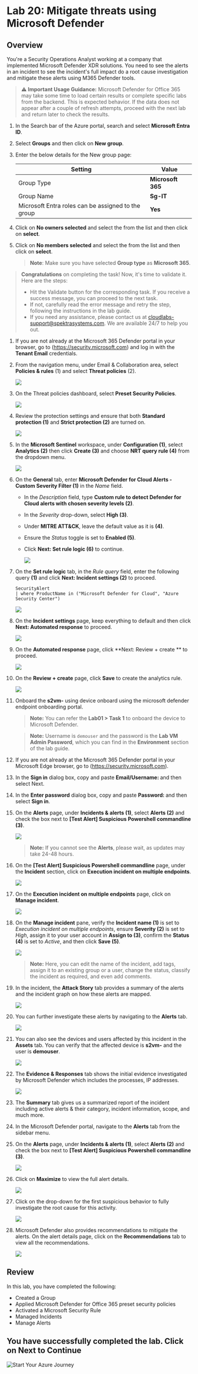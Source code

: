 # Lab 20: Mitigate threats using Microsoft Defender 

## Overview

You're a Security Operations Analyst working at a company that implemented Microsoft Defender XDR solutions. You need to see the alerts in an incident to see the incident's full impact do a root cause investigation and mitigate these alerts using M365 Defender tools.

> **⚠ Important Usage Guidance:** Microsoft Defender for Office 365 may take some time to load certain results or complete specific labs from the backend. This is expected behavior. If the data does not appear after a couple of refresh attempts, proceed with the next lab and return later to check the results.

1. In the Search bar of the Azure portal, search and select **Microsoft Entra ID**.

1. Select **Groups** and then click on **New group**.

1. Enter the below details for the New group page:

    |Setting|Value|
    |---|---|
    |Group Type| **Microsoft 365** |
    |Group Name| **Sg-IT** |
    |Microsoft Entra roles can be assigned to the group| **Yes** |

1. Click on **No owners selected** and select the **<inject key="AzureAdUserEmail"></inject>** from the list and then click on **select**.

1. Click on **No members selected** and select the **<inject key="AzureAdUserEmail"></inject>** from the list and then click on **select**.

   >**Note**: Make sure you have selected **Group type** as **Microsoft 365**.

> **Congratulations** on completing the task! Now, it's time to validate it. Here are the steps:
> - Hit the Validate button for the corresponding task. If you receive a success message, you can proceed to the next task. 
> - If not, carefully read the error message and retry the step, following the instructions in the lab guide.
> - If you need any assistance, please contact us at cloudlabs-support@spektrasystems.com. We are available 24/7 to help you out.
<validation step="30cfb72e-0901-4620-b8fe-28639d0c2966" />

1. If you are not already at the Microsoft 365 Defender portal in your browser, go to (https://security.microsoft.com) and log in with the **Tenant Email** credentials.

1. From the navigation menu, under Email & Collaboration area, select **Policies & rules** (1) and select **Threat policies** (2).

      ![](./media/lab10-task3-threat-policies.png)

1. On the Threat policies dashboard, select **Preset Security Policies**.

    ![](./media/lab10-task3-preset-policies.png)

1. Review the protection settings and ensure that both **Standard protection (1)** and **Strict protection (2)** are turned on.

    ![](./media/cord1e1_3.png)

1. In the **Microsoft Sentinel** workspace, under **Configuration (1)**, select **Analytics (2)** then click **Create (3)** and choose **NRT query rule (4)** from the dropdown menu.

   ![](./media/ex4_g_tr_1.png)

1. On the **General** tab, enter **Microsoft Defender for Cloud Alerts - Custom Severity Filter (1)** in the *Name* field.  
   - In the *Description* field, type **Custom rule to detect Defender for Cloud alerts with chosen severity levels (2)**.
   - In the *Severity* drop-down, select **High (3)**. 
   - Under **MITRE ATT&CK**, leave the default value as it is **(4)**.
   - Ensure the *Status* toggle is set to **Enabled (5)**. 
   - Click **Next: Set rule logic (6)** to continue.

     ![](./media/ex4_g_tr_2.png)

1. On the **Set rule logic** tab, in the *Rule query* field, enter the following query **(1)** and click **Next: Incident settings (2)** to proceed.

    ```KQL 
    SecurityAlert
    | where ProductName in ("Microsoft Defender for Cloud", "Azure Security Center")
    ```

   ![](./media/ex4_g_tr_3.png)

1. On the **Incident settings** page, keep everything to default and then click **Next: Automated response** to proceed.

   ![](./media/ex4_g_tr_4.png)

1. On the **Automated response** page, click **Next: Review + create ** to proceed.

   ![](./media/ex4_g_tr_5.png)

1. On the **Review + create** page, click **Save** to create the analytics rule.

   ![](./media/ex4_g_tr_6.png)

1. Onboard the **s2vm-<inject key="DeploymentID" enableCopy="false">** using device onboard using the microsoft defender endpoint onboarding portal.

   >**Note:** You can refer the **Lab01 > Task 1** to onboard the device to Microsoft Defender.

   >**Note:** Username is `demouser` and the password is the **Lab VM Admin Password**, which you can find in the **Environment** section of the lab guide.

1. If you are not already at the Microsoft 365 Defender portal in your Microsoft Edge browser, go to (https://security.microsoft.com). 

1. In the **Sign in** dialog box, copy and paste **Email/Username: <inject key="AzureAdUserEmail"></inject>** and then select Next.

1. In the **Enter password** dialog box, copy and paste **Password: <inject key="AzureAdUserPassword"></inject>** and then select **Sign in**.

1. On the **Alerts** page, under **Incidents & alerts (1)**, select **Alerts (2)** and check the box next to **[Test Alert] Suspicious Powershell commandline (3)**.

   ![](./media/ex4_g_tr_8.png)

   >**Note:** If you cannot see the **Alerts**, please wait, as updates may take 24-48 hours.

1. On the **[Test Alert] Suspicious Powershell commandline** page, under the **Incident** section, click on **Execution incident on multiple endpoints**.

   ![](./media/ex4_g_tr_19.png)

1. On the **Execution incident on multiple endpoints** page, click on **Manage incident**.

   ![](./media/ex4_g_tr_15.png)

1. On the **Manage incident** pane, verify the **Incident name (1)** is set to *Execution incident on multiple endpoints*, ensure **Severity (2)** is set to *High*, assign it to your user account in **Assign to (3)**, confirm the **Status (4)** is set to *Active*, and then click **Save (5)**.

   ![](./media/ex4_g_tr_16.png)

   >**Note:** Here, you can edit the name of the incident, add tags, assign it to an existing group or a user, change the status, classify the incident as required, and even add comments.

1. In the incident, the **Attack Story** tab provides a summary of the alerts and the incident graph on how these alerts are mapped.

   ![](./media/ex4_g_tr_11.png)

1. You can further investigate these alerts by navigating to the **Alerts** tab.

   ![](./media/ex4_g_tr_12.png)

1. You can also see the devices and users affected by this incident in the **Assets** tab. You can verify that the affected device is **s2vm-<inject key="DeploymentID" enableCopy="false" />** and the user is **demouser**.

   ![](./media/ex4_g_tr_13.png)

1. The **Evidence & Responses** tab shows the initial evidence investigated by Microsoft Defender which includes the processes, IP addresses.

   ![](./media/ex4_g_tr_14.png)

1. The **Summary** tab gives us a summarized report of the incident including active alerts & their category, incident information, scope, and much more.

1. In the Microsoft Defender portal, navigate to the **Alerts** tab from the sidebar menu.

1. On the **Alerts** page, under **Incidents & alerts (1)**, select **Alerts (2)** and check the box next to **[Test Alert] Suspicious Powershell commandline (3)**.

   ![](./media/ex4_g_tr_8.png)

1. Click on **Maximize** to view the full alert details.

   ![](./media/ex4_g_tr_20.png)

1. Click on the drop-down for the first suspicious behavior to fully investigate the root cause for this activity.

   ![](./media/ex4_g_tr_21.png)

1. Microsoft Defender also provides recommendations to mitigate the alerts. On the alert details page, click on the **Recommendations** tab to view all the recommendations.

   ![](./media/ex4_g_tr_23.png)

## Review

In this lab, you have completed the following:

- Created a Group
- Applied Microsoft Defender for Office 365 preset security policies
- Activated a Microsoft Security Rule
- Managed Incidents
- Manage Alerts

## You have successfully completed the lab. Click on Next to Continue

  ![Start Your Azure Journey](./media/rd_gs_1_9.png)
